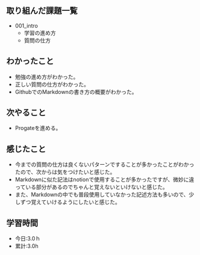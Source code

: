 ## 取り組んだ課題一覧
- 001_intro
  - 学習の進め方
  - 質問の仕方
## わかったこと
- 勉強の進め方がわかった。
- 正しい質問の仕方がわかった。
- GithubでのMarkdownの書き方の概要がわかった。
## 次やること
- Progateを進める。
## 感じたこと
- 今までの質問の仕方は良くないパターンですることが多かったことがわかったので、次からは気をつけたいと感じた。
- Markdownに似た記法はnotionで使用することが多かったですが、微妙に違っている部分があるのでちゃんと覚えないといけないと感じた。
- また、Markdownの中でも普段使用していなかった記述方法も多いので、少しずつ覚えていけるようにしたいと感じた。
## 学習時間
- 今日:3.0ｈ
- 累計:3.0h
